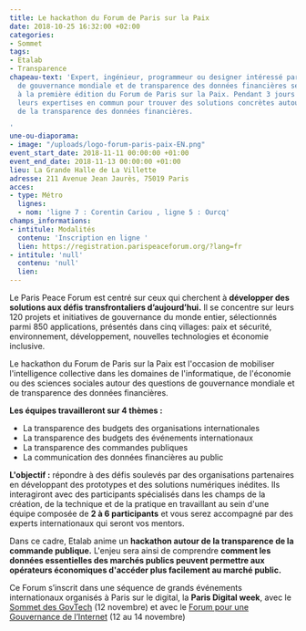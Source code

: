 ```yaml
---
title: Le hackathon du Forum de Paris sur la Paix
date: 2018-10-25 16:32:00 +02:00
categories:
- Sommet
tags:
- Etalab
- Transparence
chapeau-text: 'Expert, ingénieur, programmeur ou designer intéressé par les enjeux
  de gouvernance mondiale et de transparence des données financières se donnent rendez-vous
  à la première édition du Forum de Paris sur la Paix. Pendant 3 jours ils mettront
  leurs expertises en commun pour trouver des solutions concrètes autour du thème
  de la transparence des données financières.

'
une-ou-diaporama:
- image: "/uploads/logo-forum-paris-paix-EN.png"
event_start_date: 2018-11-11 00:00:00 +01:00
event_end_date: 2018-11-13 00:00:00 +01:00
lieu: La Grande Halle de La Villette
adresse: 211 Avenue Jean Jaurès, 75019 Paris
acces:
- type: Métro
  lignes:
  - nom: 'ligne 7 : Corentin Cariou , ligne 5 : Ourcq'
champs_informations:
- intitule: Modalités
  contenu: 'Inscription en ligne '
  lien: https://registration.parispeaceforum.org/?lang=fr
- intitule: 'null'
  contenu: 'null'
  lien: 
---
```


Le Paris Peace Forum est centré sur ceux qui cherchent à **développer des solutions aux défis transfrontaliers d’aujourd’hui.**
Il se concentre sur leurs 120 projets et initiatives de gouvernance du monde entier, sélectionnés parmi 850 applications, présentés dans cinq villages: paix et sécurité, environnement, développement, nouvelles technologies et économie inclusive. 

Le hackathon du Forum de Paris sur la Paix est l'occasion de mobiliser l'intelligence collective dans les domaines de l'informatique, de l'économie ou des sciences sociales autour des questions de gouvernance mondiale et de transparence des données financières. 

**Les équipes travailleront sur 4 thèmes :** 
* La transparence des budgets des organisations internationales
* La transparence des budgets des événements internationaux
* La transparence des commandes publiques
* La communication des données financières au public


**L'objectif :** 
répondre à des défis soulevés par des organisations partenaires en développant des prototypes et des solutions numériques inédites. Ils interagiront avec des participants spécialisés dans les champs de la création, de la technique et de la pratique en travaillant au sein d'une équipe composée de **2 à 6 participants** et vous serez accompagné par des experts internationaux qui seront vos mentors.

Dans ce cadre, Etalab anime un **hackathon autour de la transparence de la commande publique.** L'enjeu sera ainsi de comprendre **comment les données essentielles des marchés publics peuvent permettre aux opérateurs économiques d'accéder plus facilement au marché public.**

Ce Forum s’inscrit dans une séquence de grands événements internationaux organisés à Paris sur le digital, la **Paris Digital week**, avec le [Sommet des GovTech](/agenda/sommet-des-govtech/) (12 novembre) et avec le [Forum pour une Gouvernance de l’Internet](/agenda/forum-sur-la-gouvernance-de-linternet-pour-un-internet-de-la-confiance/) (12 au 14 novembre) 